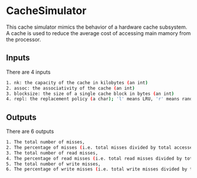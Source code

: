 # CacheSimulator

This cache simulator mimics the behavior of a hardware cache subsystem. A cache is used to reduce the average cost of accessing main mamory from the processor.

## Inputs
There are 4 inputs

```bash
1. nk: the capacity of the cache in kilobytes (an int)
2. assoc: the associativity of the cache (an int)
3. blocksize: the size of a single cache block in bytes (an int)
4. repl: the replacement policy (a char); 'l' means LRU, 'r' means random.
```

## Outputs
There are 6 outputs
```bash
1. The total number of misses,
2. The percentage of misses (i.e. total misses divided by total accesses),
3. The total number of read misses,
4. The percentage of read misses (i.e. total read misses divided by total read accesses),
5. The total number of write misses,
6. The percentage of write misses (i.e. total write misses divided by total write accesses).
```

<!-- ## Contributing

Pull requests are welcome. For major changes, please open an issue first
to discuss what you would like to change.

Please make sure to update tests as appropriate. -->

<!-- ## License

-->
